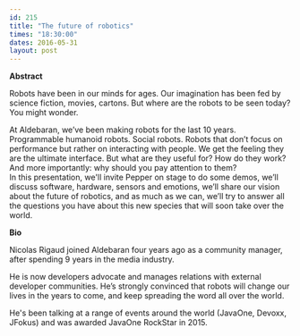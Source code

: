 ```yaml
---
id: 215
title: "The future of robotics"
times: "18:30:00"
dates: 2016-05-31
layout: post
---
```

 **Abstract**

Robots have been in our minds for ages. Our imagination has been fed by science fiction, movies, cartons. But where are the robots to be seen today? You might wonder.  
  
At Aldebaran, we’ve been making robots for the last 10 years. Programmable humanoid robots. Social robots. Robots that don’t focus on performance but rather on interacting with people. We get the feeling they are the ultimate interface. But what are they useful for? How do they work? And more importantly: why should you pay attention to them?  
In this presentation, we'll invite Pepper on stage to do some demos, we’ll discuss software, hardware, sensors and emotions, we’ll share our vision about the future of robotics, and as much as we can, we’ll try to answer all the questions you have about this new species that will soon take over the world.  

**Bio**

Nicolas Rigaud joined Aldebaran four years ago as a community manager, after spending 9 years in the media industry.   
  
He is now developers advocate and manages relations with external developer communities. He’s strongly convinced that robots will change our lives in the years to come, and keep spreading the word all over the world.  
  
He's been talking at a range of events around the world (JavaOne, Devoxx, JFokus) and was awarded JavaOne RockStar in 2015.

